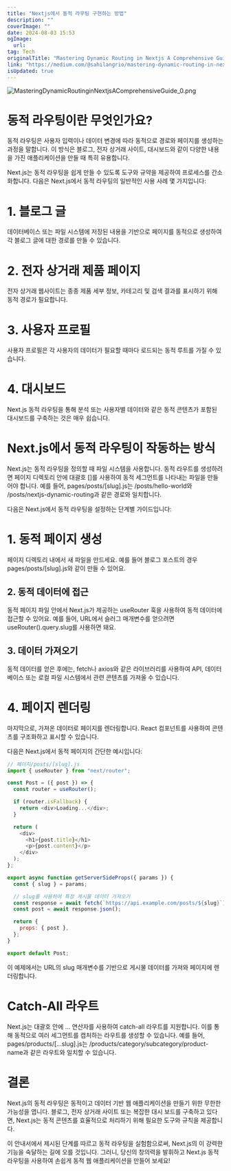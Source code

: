 ```yaml
---
title: "Nextjs에서 동적 라우팅 구현하는 방법"
description: ""
coverImage: ""
date: 2024-08-03 15:53
ogImage: 
  url: 
tag: Tech
originalTitle: "Mastering Dynamic Routing in Nextjs A Comprehensive Guide"
link: "https://medium.com/@sahilangrio/mastering-dynamic-routing-in-next-js-a-comprehensive-guide-4765d86fdab2"
isUpdated: true
---
```






![MasteringDynamicRoutinginNextjsAComprehensiveGuide_0.png](/assets/img/MasteringDynamicRoutinginNextjsAComprehensiveGuide_0.png)

# 동적 라우팅이란 무엇인가요?

동적 라우팅은 사용자 입력이나 데이터 변경에 따라 동적으로 경로와 페이지를 생성하는 과정을 말합니다. 이 방식은 블로그, 전자 상거래 사이트, 대시보드와 같이 다양한 내용을 가진 애플리케이션을 만들 때 특히 유용합니다.

Next.js는 동적 라우팅을 쉽게 만들 수 있도록 도구와 규약을 제공하여 프로세스를 간소화합니다. 다음은 Next.js에서 동적 라우팅의 일반적인 사용 사례 몇 가지입니다:

<div class="content-ad"></div>

# 1. 블로그 글

데이터베이스 또는 파일 시스템에 저장된 내용을 기반으로 페이지를 동적으로 생성하여 각 블로그 글에 대한 경로를 만들 수 있습니다.

# 2. 전자 상거래 제품 페이지

전자 상거래 웹사이트는 종종 제품 세부 정보, 카테고리 및 검색 결과를 표시하기 위해 동적 경로가 필요합니다.

<div class="content-ad"></div>

# 3. 사용자 프로필

사용자 프로필은 각 사용자의 데이터가 필요할 때마다 로드되는 동적 루트를 가질 수 있습니다.

# 4. 대시보드

Next.js 동적 라우팅을 통해 분석 또는 사용자별 데이터와 같은 동적 콘텐츠가 포함된 대시보드를 구축하는 것은 매우 쉽습니다.

<div class="content-ad"></div>

# Next.js에서 동적 라우팅이 작동하는 방식

Next.js는 동적 라우팅을 정의할 때 파일 시스템을 사용합니다. 동적 라우트를 생성하려면 페이지 디렉토리 안에 대괄호 []를 사용하여 동적 세그먼트를 나타내는 파일을 만들어야 합니다. 예를 들어, pages/posts/[slug].js는 /posts/hello-world와 /posts/nextjs-dynamic-routing과 같은 경로와 일치합니다.

다음은 Next.js에서 동적 라우팅을 설정하는 단계별 가이드입니다:

# 1. 동적 페이지 생성

<div class="content-ad"></div>

페이지 디렉토리 내에서 새 파일을 만드세요. 예를 들어 블로그 포스트의 경우 pages/posts/[slug].js와 같이 만들 수 있어요.

## 2. 동적 데이터에 접근

동적 페이지 파일 안에서 Next.js가 제공하는 useRouter 훅을 사용하여 동적 데이터에 접근할 수 있어요. 예를 들어, URL에서 슬러그 매개변수를 얻으려면 useRouter().query.slug를 사용하면 돼요.

## 3. 데이터 가져오기

<div class="content-ad"></div>

동적 데이터를 얻은 후에는, fetch나 axios와 같은 라이브러리를 사용하여 API, 데이터베이스 또는 로컬 파일 시스템에서 관련 콘텐츠를 가져올 수 있습니다.

# 4. 페이지 렌더링

마지막으로, 가져온 데이터로 페이지를 렌더링합니다. React 컴포넌트를 사용하여 콘텐츠를 구조화하고 표시할 수 있습니다.

다음은 Next.js에서 동적 페이지의 간단한 예시입니다:

<div class="content-ad"></div>

```js
// 페이지/posts/[slug].js
import { useRouter } from "next/router";

const Post = ({ post }) => {
  const router = useRouter();

  if (router.isFallback) {
    return <div>Loading...</div>;
  }

  return (
    <div>
      <h1>{post.title}</h1>
      <p>{post.content}</p>
    </div>
  );
};

export async function getServerSideProps({ params }) {
  const { slug } = params;

  // slug를 사용하여 특정 게시물 데이터 가져오기
  const response = await fetch(`https://api.example.com/posts/${slug}`);
  const post = await response.json();

  return {
    props: { post },
  };
}

export default Post;
```

이 예제에서는 URL의 slug 매개변수를 기반으로 게시물 데이터를 가져와 페이지에 렌더링합니다.

# Catch-All 라우트

Next.js는 대괄호 안에 ... 연산자를 사용하여 catch-all 라우트를 지원합니다. 이를 통해 동적으로 여러 세그먼트를 캡처하는 라우트를 생성할 수 있습니다. 예를 들어, pages/products/[...slug].js는 /products/category/subcategory/product-name과 같은 라우트와 일치할 수 있습니다.

<div class="content-ad"></div>

# 결론

Next.js의 동적 라우팅은 동적이고 데이터 기반 웹 애플리케이션을 만들기 위한 무한한 가능성을 엽니다. 블로그, 전자 상거래 사이트 또는 복잡한 대시 보드를 구축하고 있다면, Next.js는 동적 콘텐츠를 효율적으로 처리하기 위해 필요한 도구와 규칙을 제공합니다.

이 안내서에서 제시된 단계를 따르고 동적 라우팅을 실험함으로써, Next.js의 이 강력한 기능을 숙달하는 길에 오를 것입니다. 그러니, 당신의 창의력을 발휘하고 Next.js 동적 라우팅을 사용하여 손쉽게 동적 웹 애플리케이션을 만들어 보세요!
